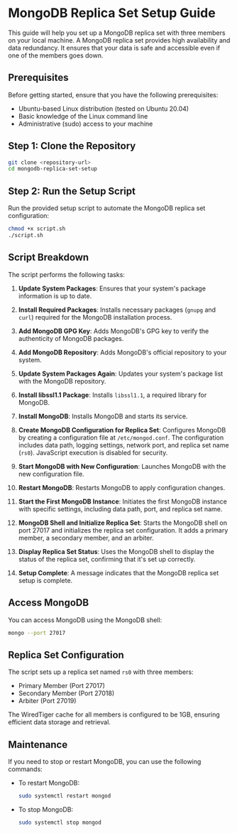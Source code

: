 
# MongoDB Replica Set Setup Guide

This guide will help you set up a MongoDB replica set with three members on your local machine. A MongoDB replica set provides high availability and data redundancy. It ensures that your data is safe and accessible even if one of the members goes down.

## Prerequisites

Before getting started, ensure that you have the following prerequisites:

- Ubuntu-based Linux distribution (tested on Ubuntu 20.04)
- Basic knowledge of the Linux command line
- Administrative (sudo) access to your machine

## Step 1: Clone the Repository

```bash
git clone <repository-url>
cd mongodb-replica-set-setup
```

## Step 2: Run the Setup Script

Run the provided setup script to automate the MongoDB replica set configuration:

```bash
chmod +x script.sh
./script.sh
```

## Script Breakdown

The script performs the following tasks:

1. **Update System Packages**: Ensures that your system's package information is up to date.

2. **Install Required Packages**: Installs necessary packages (`gnupg` and `curl`) required for the MongoDB installation process.

3. **Add MongoDB GPG Key**: Adds MongoDB's GPG key to verify the authenticity of MongoDB packages.

4. **Add MongoDB Repository**: Adds MongoDB's official repository to your system.

5. **Update System Packages Again**: Updates your system's package list with the MongoDB repository.

6. **Install libssl1.1 Package**: Installs `libssl1.1`, a required library for MongoDB.

7. **Install MongoDB**: Installs MongoDB and starts its service.

8. **Create MongoDB Configuration for Replica Set**: Configures MongoDB by creating a configuration file at `/etc/mongod.conf`. The configuration includes data path, logging settings, network port, and replica set name (`rs0`). JavaScript execution is disabled for security.

9. **Start MongoDB with New Configuration**: Launches MongoDB with the new configuration file.

10. **Restart MongoDB**: Restarts MongoDB to apply configuration changes.

11. **Start the First MongoDB Instance**: Initiates the first MongoDB instance with specific settings, including data path, port, and replica set name.

12. **MongoDB Shell and Initialize Replica Set**: Starts the MongoDB shell on port 27017 and initializes the replica set configuration. It adds a primary member, a secondary member, and an arbiter.

13. **Display Replica Set Status**: Uses the MongoDB shell to display the status of the replica set, confirming that it's set up correctly.

14. **Setup Complete**: A message indicates that the MongoDB replica set setup is complete.

## Access MongoDB

You can access MongoDB using the MongoDB shell:

```bash
mongo --port 27017
```

## Replica Set Configuration

The script sets up a replica set named `rs0` with three members:

- Primary Member (Port 27017)
- Secondary Member (Port 27018)
- Arbiter (Port 27019)

The WiredTiger cache for all members is configured to be 1GB, ensuring efficient data storage and retrieval.

## Maintenance

If you need to stop or restart MongoDB, you can use the following commands:

- To restart MongoDB:
  
  ```bash
  sudo systemctl restart mongod
  ```

- To stop MongoDB:

  ```bash
  sudo systemctl stop mongod
  ```

